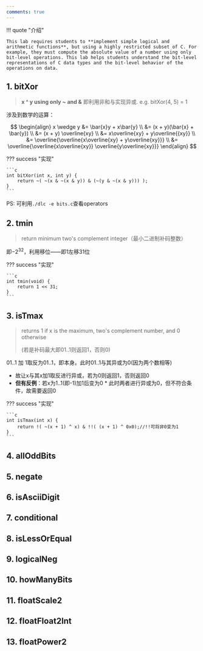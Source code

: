 ```yaml
---
comments: true
---
```


!!! quote "介绍"

    This lab requires students to **implement simple logical and arithmetic functions**, but using a highly restricted subset of C. For example, they must compute the absolute value of a number using only bit-level operations. This lab helps students understand the bit-level representations of C data types and the bit-level behavior of the operations on data.

## 1. bitXor

> **x ^ y using only ~ and &**  即利用非和与实现异或. e.g. bitXor(4, 5) = 1

涉及到数学的运算：

$$
\begin{align}
    x \wedge y &= \bar{x}y + x\bar{y} \\
    &= (x + y)(\bar{x} + \bar{y}) \\
    &= (x + y) \overline{xy} \\
    &= x\overline{xy} + y\overline{{xy}} \\
    &= \overline{\overline{x\overline{xy} + y\overline{xy}}} \\
    &= \overline{\overline{x\overline{xy}} \overline{y\overline{xy}}}
\end{align}
$$

??? success "实现"

    ```c
    int bitXor(int x, int y) {
        return ~( ~(x & ~(x & y)) & (~(y & ~(x & y))) );
    }
    ```

PS: 可利用`./dlc -e bits.c`查看operators

## 2. tmin

> return minimum two's complement integer（最小二进制补码整数）

即$-2^{32}$，利用移位——即1左移31位

??? success "实现"

    ```c
    int tmin(void) {
        return 1 << 31;
    }
    ```

## 3. isTmax

> returns 1 if x is the maximum, two's complement number, and 0 otherwise 
>
> (若是补码最大即01..1则返回1，否则0)

01..1 加 1取反为01..1，即本身。此时01..1与其异或为0(因为两个数相等)

- 故让x与其x加1取反进行异或，若为0则返回1，否则返回0
- **但有反例**：若x为1..1(即-1)加1后变为0
      * 此时两者进行异或为0，但不符合条件，故需要返回0

??? success "实现"

    ```c
    int isTmax(int x) {
        return !( ~(x + 1) ^ x) & !!( (x + 1) ^ 0x0);//!!可将非0变为1
    }
    ```


## 4. allOddBits

## 5. negate

## 6. isAsciiDigit

## 7. conditional

## 8. isLessOrEqual

## 9. logicalNeg

## 10. howManyBits

## 11. floatScale2

## 12. floatFloat2Int

## 13. floatPower2
